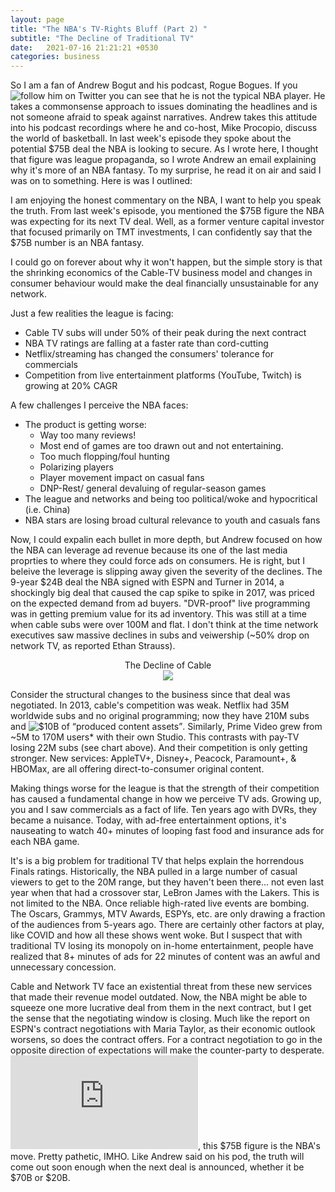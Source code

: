 ```yaml
---
layout: page
title: "The NBA's TV-Rights Bluff (Part 2) "
subtitle: "The Decline of Traditional TV"
date:   2021-07-16 21:21:21 +0530
categories: business
---
```





So I am a fan of Andrew Bogut and his podcast, Rogue Bogues. If you ![follow him on Twitter](https://twitter.com/andrewbogut) you can see that he is not the typical NBA player. 
He takes a commonsense approach to issues dominating the headlines and is not someone afraid to speak against narratives. Andrew takes this 
attitude into his podcast recordings where he and co-host, Mike Procopio, discuss the world of basketball. In last week's episode they spoke about 
the potential $75B deal the NBA is looking to secure. As I wrote here, I thought that figure was league propaganda, so I wrote Andrew an email explaining
why it's more of an NBA fantasy. To my surprise, he read it on air and said I was on to something. Here is was I outlined: 


I am enjoying the honest commentary on the NBA, I want to help you speak the truth. From last week's episode, you mentioned the $75B figure the NBA was expecting for its next
TV deal. Well, as a former venture capital investor that focused primarily on TMT investments, I can confidently say that the $75B number is an NBA fantasy. 

I could go on forever about why it won't happen, but the simple story is that the shrinking economics of the Cable-TV business model and changes in consumer
behaviour would make the deal financially unsustainable for any network. 

Just a few realities the league is facing:
* Cable TV subs will under 50% of their peak during the next contract
* NBA TV ratings are falling at a faster rate than cord-cutting
* Netflix/streaming has changed the consumers' tolerance for commercials
* Competition from live entertainment platforms (YouTube, Twitch) is growing at 20% CAGR  

A few challenges I perceive the NBA faces:
* The product is getting worse: 
  * Way too many reviews!
  * Most end of games are too drawn out and not entertaining.
  * Too much flopping/foul hunting
  * Polarizing players
  * Player movement impact on casual fans
  * DNP-Rest/ general devaluing of regular-season games
* The league and networks and being too political/woke and hypocritical (i.e. China)
* NBA stars are losing broad cultural relevance to youth and casuals fans 

Now, I could expalin each bullet in more depth, but Andrew focused on how the NBA can leverage ad revenue because its one of the
last media proprties to where they could force ads on consumers. He is right, but I beleive the leverage is slipping away given the severity of the declines. 
The 9-year $24B deal the NBA signed with ESPN and Turner in 2014, a shockingly big deal that caused the cap spike to spike in 2017, was priced on the expected 
demand from ad buyers. "DVR-proof" live programming was in getting premium value for its ad inventory. This was still at a time when cable subs were over 100M and flat.
I don't think at the time network executives saw massive declines in subs and veiwership (~50% drop on network TV, as reported Ethan Strauss).  

<p align="center">
  The Decline of Cable
  <br>
  <img src="https://picc.io/SxZlvHj.png">
<br>
 </p>

 Consider the structural changes to the business since that deal was negotiated.
 In 2013, cable's competition was weak. Netflix had 35M worldwide subs and no original programming; 
 now they have 210M subs and ![$10B of “produced content assets”](https://www.barrons.com/articles/netflix-slows-spending-on-licensed-content-focuses-on-original-programming-51580504424). Similarly, Prime Video grew from ~5M to 170M users* with their own Studio.
 This contrasts with pay-TV losing 22M subs (see chart above). And their competition is only getting stronger. New services: AppleTV+, Disney+,
 Peacock, Paramount+, & HBOMax, are all offering direct-to-consumer original content.  
 
 Making things worse for the league is that the strength of their competition has caused a fundamental change in how we perceive TV ads.
 Growing up, you and I saw commercials as a fact of life. Ten years ago with DVRs, they became a nuisance. 
 Today, with ad-free entertainment options, it's nauseating to watch 40+ minutes of looping fast food and insurance ads for each NBA game. 
 
 It's is a big problem for traditional TV that helps explain the horrendous Finals ratings. Historically, the NBA pulled in a large number of 
 casual viewers to get to the 20M range, but they haven't been there... not even last year when that had a crossover star, LeBron James with the Lakers. 
 This is not limited to the NBA. Once reliable high-rated live events are bombing. The Oscars, Grammys, MTV Awards, ESPYs, etc. are only drawing a fraction 
 of the audiences from 5-years ago. There are certainly other factors at play, like COVID and how all these shows went woke. But I suspect that with traditional 
 TV losing its monopoly on in-home entertainment, people have realized that 8+ minutes of ads for 22 minutes of content was an awful and unnecessary concession.  
 
 Cable and Network TV face an existential threat from these new services that made their revenue model outdated. Now, the NBA might be able to squeeze one more
 lucrative deal from them in the next contract, but I get the sense that the negotiating window is closing. Much like the report on ESPN's contract negotiations 
 with Maria Taylor, as their economic outlook worsens, so does the contract offers. For a contract negotiation to go in the opposite direction of expectations will
 make the counter-party to desperate. ![Taylor had a card to play](https://jfm-data.github.io/business/2021/07/04/espn-nichols.html), this $75B figure is the NBA's move. 
 Pretty pathetic, IMHO. Like Andrew said on his pod, the truth will come out soon enough when the next deal is announced, whether it be $70B or $20B.
 
